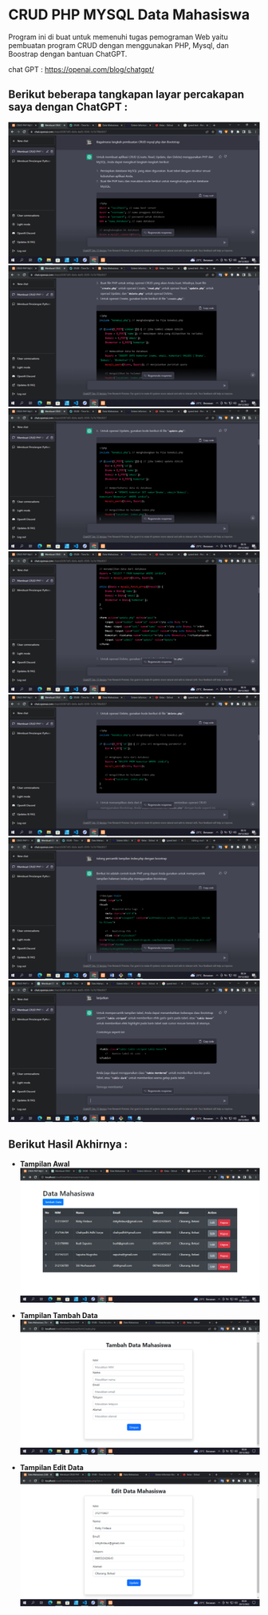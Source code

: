# CRUD PHP MYSQL Data Mahasiswa

Program ini di buat untuk memenuhi tugas pemograman Web yaitu 
pembuatan program CRUD dengan menggunakan PHP, Mysql, dan 
Boostrap dengan bantuan ChatGPT.

chat GPT :
https://openai.com/blog/chatgpt/


## Berikut beberapa tangkapan layar percakapan saya dengan ChatGPT :
![screenshot](screenshot/gpt1.png)
![screenshot](screenshot/gpt5.png)
![screenshot](screenshot/gpt7.png)
![screenshot](screenshot/gpt9.png)
![screenshot](screenshot/gpt10.png)
![screenshot](screenshot/gpt17.png)
![screenshot](screenshot/gpt18.png)



## Berikut Hasil Akhirnya :
- **Tampilan Awal**
![screenshot](screenshot/index.png)

- **Tampilan Tambah Data**
![screenshot](screenshot/tambah.png)

- **Tampilan Edit Data**
![screenshot](screenshot/update.png)
